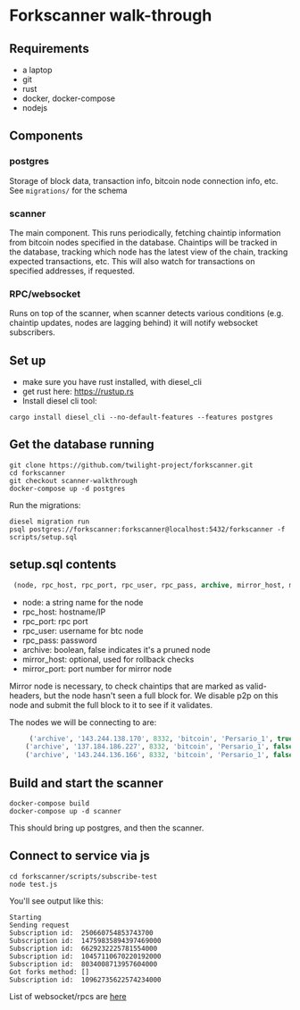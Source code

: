 # Forkscanner walk-through

## Requirements
- a laptop
- git
- rust
- docker, docker-compose
- nodejs

## Components

### postgres
Storage of block data, transaction info, bitcoin node connection info, etc. 
See `migrations/` for the schema

### scanner
The main component. This runs periodically, fetching chaintip information from bitcoin nodes specified in the database. Chaintips will be tracked in the database, tracking which node has the latest view of the chain, tracking expected transactions, etc. This will also watch for transactions on specified addresses, if requested.

### RPC/websocket
Runs on top of the scanner, when scanner detects various conditions (e.g. chaintip updates, nodes are lagging behind) it will notify websocket subscribers.

## Set up
- make sure you have rust installed, with diesel_cli
- get rust here: https://rustup.rs
- Install diesel cli tool:

```console
cargo install diesel_cli --no-default-features --features postgres
```

## Get the database running
```console
git clone https://github.com/twilight-project/forkscanner.git
cd forkscanner
git checkout scanner-walkthrough
docker-compose up -d postgres
```

Run the migrations:

```console
diesel migration run
psql postgres://forkscanner:forkscanner@localhost:5432/forkscanner -f scripts/setup.sql
```

## setup.sql contents
```sql
 (node, rpc_host, rpc_port, rpc_user, rpc_pass, archive, mirror_host, mirror_rpc_port)
 ```
 
 - node: a string name for the node
 - rpc_host: hostname/IP
 - rpc_port: rpc port
 - rpc_user: username for btc node
 - rpc_pass: password
 - archive: boolean, false indicates it's a pruned node
 - mirror_host: optional, used for rollback checks
 - mirror_port: port number for mirror node

Mirror node is necessary, to check chaintips that are marked as valid-headers, but the node hasn't seen a full block for. We disable p2p on this node
and submit the full block to it to see if it validates.

The nodes we will be connecting to are:

```sql
     ('archive', '143.244.138.170', 8332, 'bitcoin', 'Persario_1', true, NULL, NULL),
    ('archive', '137.184.186.227', 8332, 'bitcoin', 'Persario_1', false, '167.71.141.175', 8332),
    ('archive', '143.244.136.166', 8332, 'bitcoin', 'Persario_1', false, NULL, NULL);
 ```
 
 ## Build and start the scanner

```console
docker-compose build
docker-compose up -d scanner
```

This should bring up postgres, and then the scanner.

## Connect to service via js
```console
cd forkscanner/scripts/subscribe-test
node test.js
```

You'll see output like this:
```console
Starting
Sending request
Subscription id:  250660754853743700
Subscription id:  14759835894397469000
Subscription id:  6629232225781554000
Subscription id:  10457110670220192000
Subscription id:  8034008713957604000
Got forks method: []
Subscription id:  10962735622574234000
```

List of websocket/rpcs are [here](./README.md)
